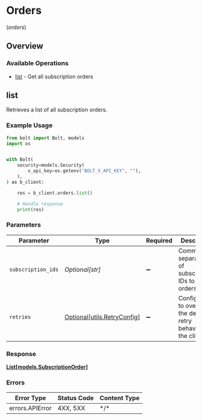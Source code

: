 # Orders
(*orders*)

## Overview

### Available Operations

* [list](#list) - Get all subscription orders

## list

Retrieves a list of all subscription orders.

### Example Usage

```python
from bolt import Bolt, models
import os


with Bolt(
    security=models.Security(
        x_api_key=os.getenv("BOLT_X_API_KEY", ""),
    ),
) as b_client:

    res = b_client.orders.list()

    # Handle response
    print(res)

```

### Parameters

| Parameter                                                           | Type                                                                | Required                                                            | Description                                                         |
| ------------------------------------------------------------------- | ------------------------------------------------------------------- | ------------------------------------------------------------------- | ------------------------------------------------------------------- |
| `subscription_ids`                                                  | *Optional[str]*                                                     | :heavy_minus_sign:                                                  | Comma-separated list of subscription IDs to filter orders.          |
| `retries`                                                           | [Optional[utils.RetryConfig]](../../models/utils/retryconfig.md)    | :heavy_minus_sign:                                                  | Configuration to override the default retry behavior of the client. |

### Response

**[List[models.SubscriptionOrder]](../../models/.md)**

### Errors

| Error Type      | Status Code     | Content Type    |
| --------------- | --------------- | --------------- |
| errors.APIError | 4XX, 5XX        | \*/\*           |